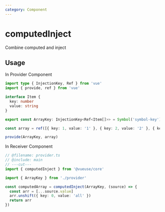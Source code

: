 ```yaml
---
category: Component
---
```


# computedInject

Combine computed and inject

## Usage

In Provider Component

```ts twoslash include main
import type { InjectionKey, Ref } from 'vue'
import { provide, ref } from 'vue'

interface Item {
  key: number
  value: string
}

export const ArrayKey: InjectionKey<Ref<Item[]>> = Symbol('symbol-key')

const array = ref([{ key: 1, value: '1' }, { key: 2, value: '2' }, { key: 3, value: '3' }])

provide(ArrayKey, array)
```

In Receiver Component

```ts
// @filename: provider.ts
// @include: main
// ---cut---
import { computedInject } from '@vueuse/core'

import { ArrayKey } from './provider'

const computedArray = computedInject(ArrayKey, (source) => {
  const arr = [...source.value]
  arr.unshift({ key: 0, value: 'all' })
  return arr
})
```
